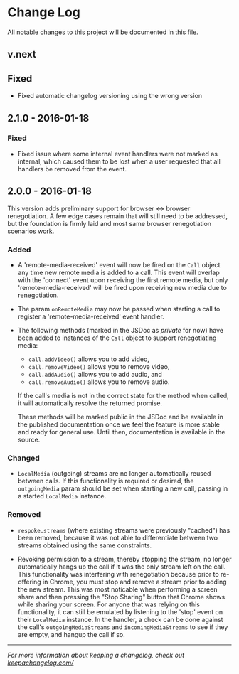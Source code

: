 # Change Log
All notable changes to this project will be documented in this file.

## v.next

## Fixed

- Fixed automatic changelog versioning using the wrong version

## 2.1.0 - 2016-01-18

### Fixed

- Fixed issue where some internal event handlers were not marked as internal,
which caused them to be lost when a user requested that all handlers be
removed from the event.

## 2.0.0 - 2016-01-18

This version adds preliminary support for browser <-> browser renegotiation.
A few edge cases remain that will still need to be addressed, but the
foundation is firmly laid and most same browser renegotiation scenarios work.

### Added

- A 'remote-media-received' event will now be fired on the `Call` object any
time new remote media is added to a call. This event will overlap with the
'connect' event upon receiving the first remote media, but only
'remote-media-received' will be fired upon receiving new media due to
renegotiation.

- The param `onRemoteMedia` may now be passed when starting a call to register
a 'remote-media-received' event handler.

- The following methods (marked in the JSDoc as *private* for now) have been
added to instances of the `Call` object to support renegotiating media:

    - `call.addVideo()` allows you to add video,
    - `call.removeVideo()` allows you to remove video,
    - `call.addAudio()` allows you to add audio, and
    - `call.removeAudio()` allows you to remove audio.

    If the call's media is not in the correct state for the method when called,
it will automatically resolve the returned promise.

    These methods will be marked public in the JSDoc and be available in the
published documentation once we feel the feature is more stable and ready for
general use. Until then, documentation is available in the source.

### Changed

- `LocalMedia` (outgoing) streams are no longer automatically reused between
calls. If this functionality is required or desired, the `outgoingMedia`
param should be set when starting a new call, passing in a started `LocalMedia`
instance.

### Removed

- `respoke.streams` (where existing streams were previously "cached") has been
removed, because it was not able to differentiate between two streams obtained
using the same constraints.

- Revoking permission to a stream, thereby stopping the stream, no longer
automatically hangs up the call if it was the only stream left on the call. This
functionality was interfering with renegotiation because prior to re-offering
in Chrome, you must stop and remove a stream prior to adding the new stream.
This was most noticable when performing a screen share and then pressing the
"Stop Sharing" button that Chrome shows while sharing your screen. For anyone
that was relying on this functionality, it can still be emulated by listening
to the 'stop' event on their `LocalMedia` instance. In the handler, a check can
be done against the call's `outgoingMediaStreams` and `incomingMediaStreams` to
see if they are empty, and hangup the call if so.

---

*For more information about keeping a changelog, check out [keepachangelog.com/](http://keepachangelog.com/)*
